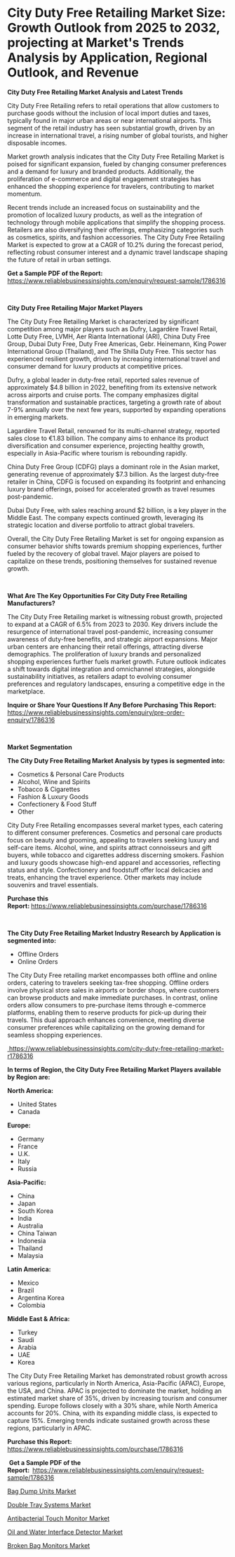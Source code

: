 <p><h1>City Duty Free Retailing Market Size: Growth Outlook from 2025 to 2032, projecting at Market's Trends Analysis by Application, Regional Outlook, and Revenue</h1></p><p><strong>City Duty Free Retailing Market Analysis and Latest Trends</strong></p>
<p><p>City Duty Free Retailing refers to retail operations that allow customers to purchase goods without the inclusion of local import duties and taxes, typically found in major urban areas or near international airports. This segment of the retail industry has seen substantial growth, driven by an increase in international travel, a rising number of global tourists, and higher disposable incomes. </p><p>Market growth analysis indicates that the City Duty Free Retailing Market is poised for significant expansion, fueled by changing consumer preferences and a demand for luxury and branded products. Additionally, the proliferation of e-commerce and digital engagement strategies has enhanced the shopping experience for travelers, contributing to market momentum.</p><p>Recent trends include an increased focus on sustainability and the promotion of localized luxury products, as well as the integration of technology through mobile applications that simplify the shopping process. Retailers are also diversifying their offerings, emphasizing categories such as cosmetics, spirits, and fashion accessories. The City Duty Free Retailing Market is expected to grow at a CAGR of 10.2% during the forecast period, reflecting robust consumer interest and a dynamic travel landscape shaping the future of retail in urban settings.</p></p>
<p><strong>Get a Sample PDF of the Report:&nbsp;</strong> <a href="https://www.reliablebusinessinsights.com/enquiry/request-sample/1786316?utm_campaign=62&utm_medium=2&utm_source=Github&utm_content=ia&utm_term=25032025&utm_id=city-duty-free-retailing">https://www.reliablebusinessinsights.com/enquiry/request-sample/1786316</a></p>
<p>&nbsp;</p>
<p><strong>City Duty Free Retailing Major Market Players</strong></p>
<p><p>The City Duty Free Retailing Market is characterized by significant competition among major players such as Dufry, Lagardère Travel Retail, Lotte Duty Free, LVMH, Aer Rianta International (ARI), China Duty Free Group, Dubai Duty Free, Duty Free Americas, Gebr. Heinemann, King Power International Group (Thailand), and The Shilla Duty Free. This sector has experienced resilient growth, driven by increasing international travel and consumer demand for luxury products at competitive prices.</p><p>Dufry, a global leader in duty-free retail, reported sales revenue of approximately $4.8 billion in 2022, benefiting from its extensive network across airports and cruise ports. The company emphasizes digital transformation and sustainable practices, targeting a growth rate of about 7-9% annually over the next few years, supported by expanding operations in emerging markets.</p><p>Lagardère Travel Retail, renowned for its multi-channel strategy, reported sales close to €1.83 billion. The company aims to enhance its product diversification and consumer experience, projecting healthy growth, especially in Asia-Pacific where tourism is rebounding rapidly.</p><p>China Duty Free Group (CDFG) plays a dominant role in the Asian market, generating revenue of approximately $7.3 billion. As the largest duty-free retailer in China, CDFG is focused on expanding its footprint and enhancing luxury brand offerings, poised for accelerated growth as travel resumes post-pandemic.</p><p>Dubai Duty Free, with sales reaching around $2 billion, is a key player in the Middle East. The company expects continued growth, leveraging its strategic location and diverse portfolio to attract global travelers.</p><p>Overall, the City Duty Free Retailing Market is set for ongoing expansion as consumer behavior shifts towards premium shopping experiences, further fueled by the recovery of global travel. Major players are poised to capitalize on these trends, positioning themselves for sustained revenue growth.</p></p>
<p>&nbsp;</p>
<p><strong>What Are The Key Opportunities For City Duty Free Retailing Manufacturers?</strong></p>
<p><p>The City Duty Free Retailing market is witnessing robust growth, projected to expand at a CAGR of 6.5% from 2023 to 2030. Key drivers include the resurgence of international travel post-pandemic, increasing consumer awareness of duty-free benefits, and strategic airport expansions. Major urban centers are enhancing their retail offerings, attracting diverse demographics. The proliferation of luxury brands and personalized shopping experiences further fuels market growth. Future outlook indicates a shift towards digital integration and omnichannel strategies, alongside sustainability initiatives, as retailers adapt to evolving consumer preferences and regulatory landscapes, ensuring a competitive edge in the marketplace.</p></p>
<p><strong>Inquire or Share Your Questions If Any Before Purchasing This Report:</strong> <a href="https://www.reliablebusinessinsights.com/enquiry/pre-order-enquiry/1786316?utm_campaign=62&utm_medium=2&utm_source=Github&utm_content=ia&utm_term=25032025&utm_id=city-duty-free-retailing">https://www.reliablebusinessinsights.com/enquiry/pre-order-enquiry/1786316</a></p>
<p>&nbsp;</p>
<p><strong>Market Segmentation</strong></p>
<p><strong>The City Duty Free Retailing Market Analysis by types is segmented into:</strong></p>
<p><ul><li>Cosmetics & Personal Care Products</li><li>Alcohol, Wine and Spirits</li><li>Tobacco & Cigarettes</li><li>Fashion & Luxury Goods</li><li>Confectionery & Food Stuff</li><li>Other</li></ul></p>
<p><p>City Duty Free Retailing encompasses several market types, each catering to different consumer preferences. Cosmetics and personal care products focus on beauty and grooming, appealing to travelers seeking luxury and self-care items. Alcohol, wine, and spirits attract connoisseurs and gift buyers, while tobacco and cigarettes address discerning smokers. Fashion and luxury goods showcase high-end apparel and accessories, reflecting status and style. Confectionery and foodstuff offer local delicacies and treats, enhancing the travel experience. Other markets may include souvenirs and travel essentials.</p></p>
<p><strong>Purchase this Report:&nbsp;</strong><a href="https://www.reliablebusinessinsights.com/purchase/1786316?utm_campaign=62&utm_medium=2&utm_source=Github&utm_content=ia&utm_term=25032025&utm_id=city-duty-free-retailing">https://www.reliablebusinessinsights.com/purchase/1786316</a></p>
<p>&nbsp;</p>
<p><strong>The City Duty Free Retailing Market Industry Research by Application is segmented into:</strong></p>
<p><ul><li>Offline Orders</li><li>Online Orders</li></ul></p>
<p><p>The City Duty Free retailing market encompasses both offline and online orders, catering to travelers seeking tax-free shopping. Offline orders involve physical store sales in airports or border shops, where customers can browse products and make immediate purchases. In contrast, online orders allow consumers to pre-purchase items through e-commerce platforms, enabling them to reserve products for pick-up during their travels. This dual approach enhances convenience, meeting diverse consumer preferences while capitalizing on the growing demand for seamless shopping experiences.</p></p>
<p><a href="https://www.reliablebusinessinsights.com/city-duty-free-retailing-market-r1786316?utm_campaign=62&utm_medium=2&utm_source=Github&utm_content=ia&utm_term=25032025&utm_id=city-duty-free-retailing">&nbsp;https://www.reliablebusinessinsights.com/city-duty-free-retailing-market-r1786316</a></p>
<p><strong>In terms of Region, the City Duty Free Retailing Market Players available by Region are:</strong></p>
<p>
    <p> <strong> North America: </strong>
        <ul>
            <li>United States</li>
            <li>Canada</li>
        </ul>
        </p> 
    <p> <strong> Europe: </strong>
        <ul>
            <li>Germany</li>
            <li>France</li>
            <li>U.K.</li>
            <li>Italy</li>
            <li>Russia</li>
        </ul>
        </p> 
    <p> <strong> Asia-Pacific: </strong>
        <ul>
            <li>China</li>
            <li>Japan</li>
            <li>South Korea</li>
            <li>India</li>
            <li>Australia</li>
            <li>China Taiwan</li>
            <li>Indonesia</li>
            <li>Thailand</li>
            <li>Malaysia</li>
        </ul>
        </p> 
    <p> <strong> Latin America: </strong>
        <ul>
            <li>Mexico</li>
            <li>Brazil</li>
            <li>Argentina Korea</li>
            <li>Colombia</li>
        </ul>
        </p> 
    <p> <strong> Middle East & Africa: </strong>
        <ul>
            <li>Turkey</li>
            <li>Saudi</li>
            <li>Arabia</li>
            <li>UAE</li>
            <li>Korea</li>
        </ul>
    </p>
    </p>
<p><p>The City Duty Free Retailing Market has demonstrated robust growth across various regions, particularly in North America, Asia-Pacific (APAC), Europe, the USA, and China. APAC is projected to dominate the market, holding an estimated market share of 35%, driven by increasing tourism and consumer spending. Europe follows closely with a 30% share, while North America accounts for 20%. China, with its expanding middle class, is expected to capture 15%. Emerging trends indicate sustained growth across these regions, particularly in APAC.</p></p>
<p><strong>Purchase this Report: </strong><a href="https://www.reliablebusinessinsights.com/purchase/1786316?utm_campaign=62&utm_medium=2&utm_source=Github&utm_content=ia&utm_term=25032025&utm_id=city-duty-free-retailing">https://www.reliablebusinessinsights.com/purchase/1786316</a></p>
<p>&nbsp;<strong>Get a Sample PDF of the Report:&nbsp;&nbsp;</strong><a href="https://www.reliablebusinessinsights.com/enquiry/request-sample/1786316?utm_campaign=62&utm_medium=2&utm_source=Github&utm_content=ia&utm_term=25032025&utm_id=city-duty-free-retailing">https://www.reliablebusinessinsights.com/enquiry/request-sample/1786316</a></p>
<p><strong></strong></p>
<p><p><a href="https://github.com/kitsossadien/Market-Research-Report-List-1/blob/main/bag-dump-units-market.md?utm_campaign=62&utm_medium=2&utm_source=Github&utm_content=ia&utm_term=25032025&utm_id=city-duty-free-retailing">Bag Dump Units Market</a></p><p><a href="https://github.com/edriceakeime/Market-Research-Report-List-1/blob/main/double-tray-systems-market.md?utm_campaign=62&utm_medium=2&utm_source=Github&utm_content=ia&utm_term=25032025&utm_id=city-duty-free-retailing">Double Tray Systems Market</a></p><p><a href="https://github.com/fungkychiman/Market-Research-Report-List-1/blob/main/antibacterial-touch-monitor-market.md?utm_campaign=62&utm_medium=2&utm_source=Github&utm_content=ia&utm_term=25032025&utm_id=city-duty-free-retailing">Antibacterial Touch Monitor Market</a></p><p><a href="https://github.com/olesjaquah/Market-Research-Report-List-1/blob/main/oil-and-water-interface-detector-market.md?utm_campaign=62&utm_medium=2&utm_source=Github&utm_content=ia&utm_term=25032025&utm_id=city-duty-free-retailing">Oil and Water Interface Detector Market</a></p><p><a href="https://github.com/seppelharjap/Market-Research-Report-List-1/blob/main/broken-bag-monitors-market.md?utm_campaign=62&utm_medium=2&utm_source=Github&utm_content=ia&utm_term=25032025&utm_id=city-duty-free-retailing">Broken Bag Monitors Market</a></p></p>